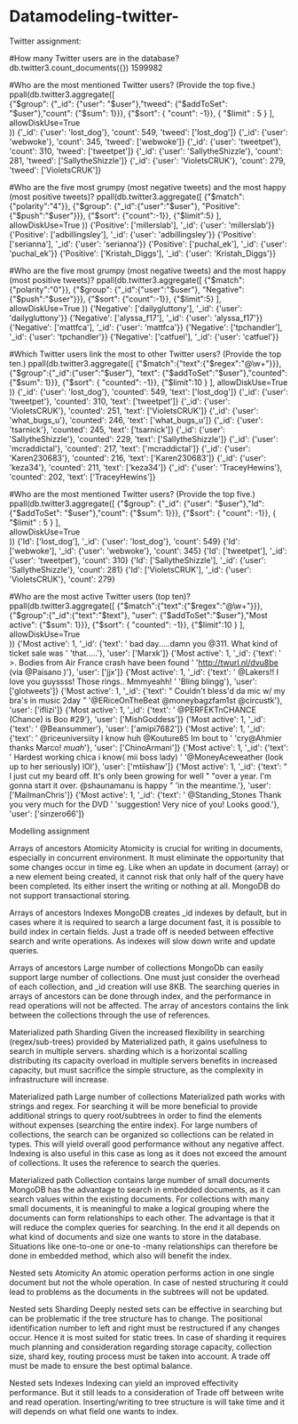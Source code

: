 # Datamodeling-twitter-

Twitter assignment:

#How many Twitter users are in the database?
db.twitter3.count_documents({})
1599982


#Who are the most mentioned Twitter users? (Provide the top five.)
ppall(db.twitter3.aggregate([  
    {"$group": {"_id": {"user": "$user"},"tweed": {"$addToSet": "$user"},"count": {"$sum": 1}}},
    {"$sort": { "count": -1}},
    { "$limit" : 5 }
],  
    allowDiskUse=True  
))
{'_id': {'user': 'lost_dog'}, 'count': 549, 'tweed': ['lost_dog']}
{'_id': {'user': 'webwoke'}, 'count': 345, 'tweed': ['webwoke']}
{'_id': {'user': 'tweetpet'}, 'count': 310, 'tweed': ['tweetpet']}
{'_id': {'user': 'SallytheShizzle'}, 'count': 281, 'tweed': ['SallytheShizzle']}
{'_id': {'user': 'VioletsCRUK'}, 'count': 279, 'tweed': ['VioletsCRUK']}



#Who are the five most grumpy (most negative tweets) and the most happy (most positive tweets)?
ppall(db.twitter3.aggregate([
    {"$match":{"polarity":"4"}},
    {"$group": {"_id":{"user":"$user"}, "Positive":{"$push":"$user"}}},
    {"$sort": {"count":-1}},
    {"$limit":5}
    ],  
    allowDiskUse=True 
))
{'Positive': ['millerslab'], '_id': {'user': 'millerslab'}}
{'Positive': ['adbillingsley'], '_id': {'user': 'adbillingsley'}}
{'Positive': ['serianna'], '_id': {'user': 'serianna'}}
{'Positive': ['puchal_ek'], '_id': {'user': 'puchal_ek'}}
{'Positive': ['Kristah_Diggs'], '_id': {'user': 'Kristah_Diggs'}}


#Who are the five most grumpy (most negative tweets) and the most happy (most positive tweets)?
ppall(db.twitter3.aggregate([
    {"$match":{"polarity":"0"}},
    {"$group": {"_id":{"user":"$user"}, "Negative":{"$push":"$user"}}},
    {"$sort": {"count":-1}},
    {"$limit":5}
    ],  
    allowDiskUse=True 
))
{'Negative': ['dailygluttony'], '_id': {'user': 'dailygluttony'}}
{'Negative': ['alyssa_f17'], '_id': {'user': 'alyssa_f17'}}
{'Negative': ['mattfca'], '_id': {'user': 'mattfca'}}
{'Negative': ['tpchandler'], '_id': {'user': 'tpchandler'}}
{'Negative': ['catfuel'], '_id': {'user': 'catfuel'}}



#Which Twitter users link the most to other Twitter users? (Provide the top ten.)
ppall(db.twitter3.aggregate([
    {"$match":{"text":{"$regex":"@\w+"}}},
    {"$group":{"_id":{"user":"$user"}, "text": {"$addToSet":"$user"},"counted": {"$sum": 1}}},
    {"$sort": { "counted": -1}},
    {"$limit":10 }
    ],
allowDiskUse=True
))
{'_id': {'user': 'lost_dog'}, 'counted': 549, 'text': ['lost_dog']}
{'_id': {'user': 'tweetpet'}, 'counted': 310, 'text': ['tweetpet']}
{'_id': {'user': 'VioletsCRUK'}, 'counted': 251, 'text': ['VioletsCRUK']}
{'_id': {'user': 'what_bugs_u'}, 'counted': 246, 'text': ['what_bugs_u']}
{'_id': {'user': 'tsarnick'}, 'counted': 245, 'text': ['tsarnick']}
{'_id': {'user': 'SallytheShizzle'},
 'counted': 229,
 'text': ['SallytheShizzle']}
{'_id': {'user': 'mcraddictal'}, 'counted': 217, 'text': ['mcraddictal']}
{'_id': {'user': 'Karen230683'}, 'counted': 216, 'text': ['Karen230683']}
{'_id': {'user': 'keza34'}, 'counted': 211, 'text': ['keza34']}
{'_id': {'user': 'TraceyHewins'}, 'counted': 202, 'text': ['TraceyHewins']}


#Who are the most mentioned Twitter users? (Provide the top five.)
ppall(db.twitter3.aggregate([ 
    {"$group": {"_id": {"user": "$user"},"Id": {"$addToSet": "$user"},"count": {"$sum": 1}}},
    {"$sort": { "count": -1}},
    { "$limit" : 5 }
],  
    allowDiskUse=True  
))
{'Id': ['lost_dog'], '_id': {'user': 'lost_dog'}, 'count': 549}
{'Id': ['webwoke'], '_id': {'user': 'webwoke'}, 'count': 345}
{'Id': ['tweetpet'], '_id': {'user': 'tweetpet'}, 'count': 310}
{'Id': ['SallytheShizzle'], '_id': {'user': 'SallytheShizzle'}, 'count': 281}
{'Id': ['VioletsCRUK'], '_id': {'user': 'VioletsCRUK'}, 'count': 279}



#Who are the most active Twitter users (top ten)?
ppall(db.twitter3.aggregate([
    {"$match":{"text":{"$regex":"@\w+"}}},
    {"$group":{"_id":{"text":"$text"}, "user": {"$addToSet":"$user"},"Most active": {"$sum": 1}}},
    {"$sort": { "counted": -1}},
    {"$limit":10 }
    ],  
    allowDiskUse=True  
))
{'Most active': 1,
 '_id': {'text': '   bad day.....damn you @311. What kind of ticket sale was '
                 'that.....'},
 'user': ['Marxk']}
{'Most active': 1,
 '_id': {'text': '  &gt;. Bodies from Air France crash have been found  '
                 'http://twurl.nl/dvu8be (via @Paisano )'},
 'user': ['jjx']}
{'Most active': 1,
 '_id': {'text': '   @Lakers!! I love you guyssss! Those rings.. Mmmyeahh! '
                 'Bling blingg'},
 'user': ['glotweets']}
{'Most active': 1,
 '_id': {'text': "   Couldn't bless'd da mic w/ my bra's in music 2day "
                 '@ERiceOnTheBeat @moneybagzfam1st @circustk'},
 'user': ['iflizi']}
{'Most active': 1,
 '_id': {'text': '   @PERFEKTnCHANCE (Chance) is Boo #29'},
 'user': ['MishGoddess']}
{'Most active': 1, '_id': {'text': '   @Beansummer'}, 'user': ['amipi7682']}
{'Most active': 1,
 '_id': {'text': '     @riceuniversiity I know huh @Kouture85 Im bout to '
                 'cry@Ahmier thanks Marco! *muah*'},
 'user': ['ChinoArmani']}
{'Most active': 1,
 '_id': {'text': '       Hardest working chica i know( mii boss lady) '
                 '@MoneyAceweather (look up to her seriously) lOl'},
 'user': ['mtiishaw']}
{'Most active': 1,
 '_id': {'text': "    I just cut my beard off. It's only been growing for well "
                 "over a year. I'm gonna start it over. @shaunamanu is happy "
                 'in the meantime.'},
 'user': ['MailmanChris']}
{'Most active': 1,
 '_id': {'text': '   @Standing_Stones  Thank you very much for the DVD '
                 'suggestion!  Very nice of you!  Looks good.'},
 'user': ['sinzero66']}



Modelling assignment

Arrays of ancestors
Atomicity
Atomicity is crucial for writing in documents, especially in concurrent environment. It must eliminate the opportunity that some changes occur in time eg. Like when an update in document (array) or a new element being created, it cannot risk that only half of the query have been completed. Its either insert the writing or nothing at all.  MongoDB do not support transactional storing.  

Arrays of ancestors
Indexes
MongoDB creates _id indexes by default, but in cases where it is required to search a large document fast, it is possible to build index in certain fields. Just a trade off is needed between effective search and write operations. As indexes will slow down write and update queries.  

Arrays of ancestors
Large number of collections
MongoDb can easily support large number of collections. One must just consider the overhead of each collection, and _id creation will use 8KB. The searching queries in arrays of ancestors can be done through index, and the performance in read operations will not be affected. The array of ancestors contains the link between the collections through the use of references.

Materialized path
Sharding
Given the increased flexibility in searching (regex/sub-trees) provided by Materialized path, it gains usefulness to search in multiple servers. sharding which is a horizontal scalling distributing its capacity overload in multiple servers benefits in increased capacity, but must sacrifice the simple structure, as the complexity in infrastructure will increase. 

Materialized path
Large number of collections
Materialized path works with strings and regex. For searching it will be more beneficial to provide additional strings to query root/subtrees in order to find the elements without expenses (searching the entire index). For large numbers of collections, the search can be organized so collections can be related in types. This will yield overall good performance without any negative affect. Indexing is also useful in this case as long as it does not exceed the amount of collections.  It uses the reference to search the queries.

Materialized path
Collection contains large number of small documents
MongoDB has the advantage to search in embedded documents, as it can search values within the existing documents. For collections with many small documents, it is meaningful to make a logical grouping where the documents can form relationships to each other. The advantage is that it will reduce the complex queries for searching. In the end it all depends on what kind of documents and size one wants to store in the database. Situations like one-to-one or one-to -many relationships can therefore be done in embedded method, which also will benefit the index.  

Nested sets
Atomicity
An atomic operation performs action in one single document but not the whole operation. In case of nested structuring it could lead to problems as the documents in the subtrees will not be updated.  


Nested sets
Sharding
Deeply nested sets can be effective in searching but can be problematic if the tree structure has to change. The positional identification number to left and right must be restructured if any changes occur. Hence it is most suited for static trees. In case of sharding it requires much planning and consideration regarding storage capacity, collection size, shard key, routing process must be taken into account. A trade off must be made to ensure the best optimal balance. 


Nested sets
Indexes
Indexing can yield an improved effectivity performance. But it still leads to a consideration of Trade off between write and read operation. Inserting/writing to tree structure is will take time and it will depends on what field one wants to index. 

